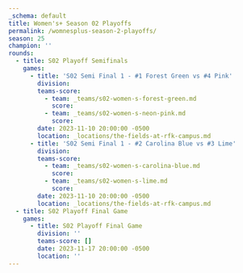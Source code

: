 ```yaml
---
_schema: default
title: Women's+ Season 02 Playoffs
permalink: /womnesplus-season-2-playoffs/
season: 25
champion: ''
rounds:
  - title: S02 Playoff Semifinals
    games:
      - title: 'S02 Semi Final 1 - #1 Forest Green vs #4 Pink'
        division:
        teams-score:
          - team: _teams/s02-women-s-forest-green.md
            score:
          - team: _teams/s02-women-s-neon-pink.md
            score:
        date: 2023-11-10 20:00:00 -0500
        location: _locations/the-fields-at-rfk-campus.md
      - title: 'S02 Semi Final 1 - #2 Carolina Blue vs #3 Lime'
        division:
        teams-score:
          - team: _teams/s02-women-s-carolina-blue.md
            score:
          - team: _teams/s02-women-s-lime.md
            score:
        date: 2023-11-10 20:00:00 -0500
        location: _locations/the-fields-at-rfk-campus.md
  - title: S02 Playoff Final Game
    games:
      - title: S02 Playoff Final Game
        division: ''
        teams-score: []
        date: 2023-11-17 20:00:00 -0500
        location: ''
---
```

